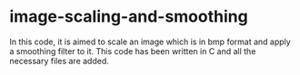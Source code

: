 # image-scaling-and-smoothing

In this code, it is aimed to scale an image which is in bmp format and apply a smoothing filter to it. This code has been written in C and all the necessary files are added.  
